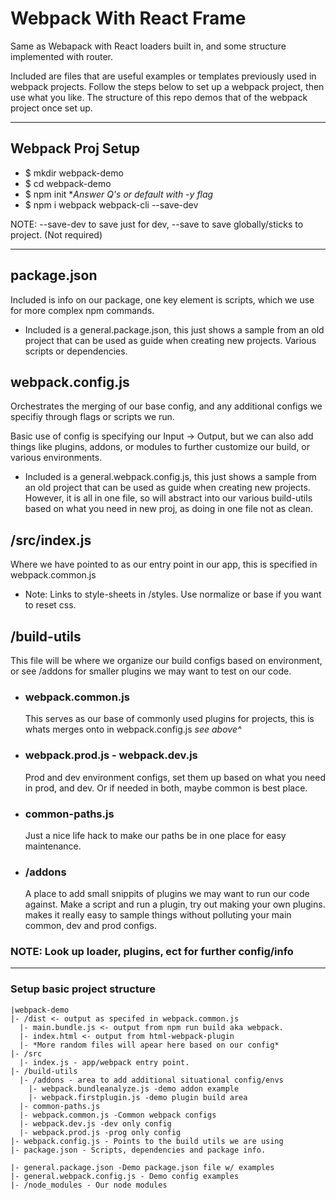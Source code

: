 # Webpack With React Frame

Same as Webapack with React loaders built in, and some structure implemented with router.

Included are files that are useful examples or templates previously used in webpack projects. Follow the steps below to set up a webpack project, then use what you like. The structure of this repo demos that of the webpack project once set up.

---

## Webpack Proj Setup

- \$ mkdir webpack-demo
- \$ cd webpack-demo
- \$ npm init \*_Answer Q's or default with -y flag_
- \$ npm i webpack webpack-cli --save-dev

NOTE: --save-dev to save just for dev, --save to save globally/sticks to project. (Not required)

---

## package.json

Included is info on our package, one key element is scripts, which we use for more complex npm commands.

- Included is a general.package.json, this just shows a sample from an old project that can be used as guide when creating new projects. Various scripts or dependencies.

## webpack.config.js

Orchestrates the merging of our base config, and any additional configs we specifiy
through flags or scripts we run.

Basic use of config is specifying our Input -> Output, but we can also add things
like plugins, addons, or modules to further customize our build, or various
environments.

- Included is a general.webpack.config.js, this just shows a sample from an old
  project that can be used as guide when creating new projects. However, it is all in
  one file, so will abstract into our various build-utils based on what you need in
  new proj, as doing in one file not as clean.

## /src/index.js

Where we have pointed to as our entry point in our app, this is specified in webpack.common.js

- Note: Links to style-sheets in /styles. Use normalize or base if you want to reset css.

## /build-utils

This file will be where we organize our build configs based on environment, or see /addons for smaller plugins we may want to test on our code.

- ### webpack.common.js

  This serves as our base of commonly used plugins for projects, this is whats merges onto in webpack.config.js _see above^_

- ### webpack.prod.js - webpack.dev.js

  Prod and dev environment configs, set them up based on what you need in prod, and dev.
  Or if needed in both, maybe common is best place.

- ### common-paths.js

  Just a nice life hack to make our paths be in one place for easy maintenance.

- ### /addons

  A place to add small snippits of plugins we may want to run our code against. Make a script and run a plugin, try out making your own plugins. makes it really easy to sample things without polluting your main common, dev and prod configs.

### NOTE: Look up loader, plugins, ect for further config/info

---

### Setup basic project structure

    |webpack-demo
    |- /dist <- output as specifed in webpack.common.js
      |- main.bundle.js <- output from npm run build aka webpack.
      |- index.html <- output from html-webpack-plugin
      |- *More random files will apear here based on our config*
    |- /src
      |- index.js - app/webpack entry point.
    |- /build-utils
      |- /addons - area to add additional situational config/envs
        |- webpack.bundleanalyze.js -demo addon example
        |- webpack.firstplugin.js -demo plugin build area
      |- common-paths.js
      |- webpack.common.js -Common webpack configs
      |- webpack.dev.js -dev only config
      |- webpack.prod.js -prog only config
    |- webpack.config.js - Points to the build utils we are using
    |- package.json - Scripts, dependencies and package info.

    |- general.package.json -Demo package.json file w/ examples
    |- general.webpack.config.js - Demo config examples
    |- /node_modules - Our node modules

